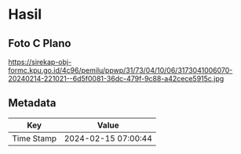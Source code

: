 # Hasil

## Foto C Plano

https://sirekap-obj-formc.kpu.go.id/4c96/pemilu/ppwp/31/73/04/10/06/3173041006070-20240214-221021--6d5f0081-36dc-479f-9c88-a42cece5915c.jpg


## Metadata

| Key        | Value               |
| ---------- | ------------------- |
| Time Stamp | 2024-02-15 07:00:44 |



